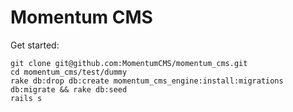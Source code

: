 # Momentum CMS

Get started:

```
git clone git@github.com:MomentumCMS/momentum_cms.git
cd momentum_cms/test/dummy
rake db:drop db:create momentum_cms_engine:install:migrations db:migrate && rake db:seed
rails s
```